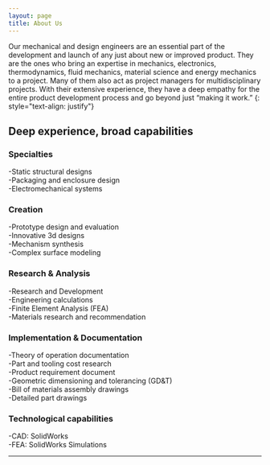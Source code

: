 ```yaml
---
layout: page
title: About Us
---
```


Our mechanical and design engineers are an essential part of the development and launch of any just about new or improved product. They are the ones who bring an expertise in mechanics, electronics, thermodynamics, fluid mechanics, material science and energy mechanics to a project. Many of them also act as project managers for multidisciplinary projects. With their extensive experience, they have a deep empathy for the entire product development process and go beyond just “making it work.”
{: style="text-align: justify"}

## Deep experience, broad capabilities

<div class="row">
	<div class="4u 12u$(medium)">
		<h3>Specialties</h3>
		<p>-Static structural designs<br/>
           -Packaging and enclosure design<br/>
           -Electromechanical systems<br/>
		</p>
	</div>
	<div class="4u 12u$(medium)">
		<h3>Creation</h3>
		<p>-Prototype design and evaluation<br/>
           -Innovative 3d designs<br/>
           -Mechanism synthesis<br/>
           -Complex surface modeling<br/>
		</p>
	</div>
	<div class="4u 12u$(medium)">
		<h3>Research & Analysis</h3>
		<p>-Research and Development<br/>
		   -Engineering calculations<br/>
           -Finite Element Analysis (FEA)<br/>
           -Materials research and recommendation<br/>
		</p>
	</div>
	<div class="4u 12u$(medium)">
		<h3>Implementation & Documentation</h3>
		<p>-Theory of operation documentation<br/>
           -Part and tooling cost research<br/>
           -Product requirement document<br/>
           -Geometric dimensioning and tolerancing (GD&T)<br/>
           -Bill of materials assembly drawings<br/>
           -Detailed part drawings<br/>
		</p>
	</div>
	<div class="4u$ 12u$(medium)">
		<h3>Technological capabilities</h3>
		<p>-CAD: SolidWorks <br/>
		-FEA: SolidWorks Simulations
		</p>
	</div>
</div>
<hr class="major" />
